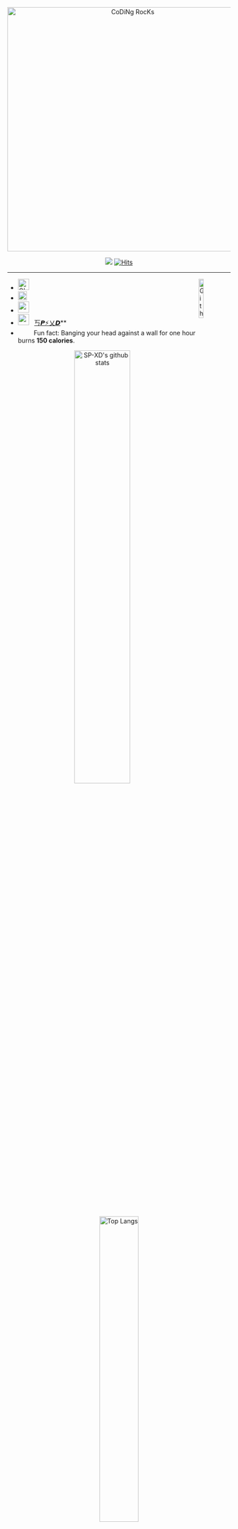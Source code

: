 

<div align="center" width="50">

<a  href="https://github.com/samkun5570">

  <img src="https://github.com/SP-XD/SP-XD/blob/main/images/dev-working.gif?raw=true" href="https://github.com/SP-XD" alt="CoDiNg RocKs"  width="550"/> </a>  
  


![](https://komarev.com/ghpvc/?username=samkun5570"&style=flat&color=orange&label=PROFILE+VIEWS)
[![Hits](https://hits.seeyoufarm.com/api/count/incr/badge.svg?url=https%3A%2F%2Fgithub.com%2Fsamkun5570"&count_bg=%2379C83D&title_bg=%23555555&icon=mediafire.svg&icon_color=%23E7E7E7&title=HITS&edge_flat=false)](https://hits.seeyoufarm.com)
<br>

</div>

<hr></hr>

-  <img alt="GIF" src="https://github.com/TheDudeThatCode/TheDudeThatCode/blob/master/Assets/Developer.gif" width="25" /> &nbsp; <img width="15%" align="right" alt="Github Image" src="https://github.com/SP-XD/SP-XD/blob/main/images/linux.gif?raw=true" /><br>
- <img src="https://github.com/SP-XD/SP-XD/blob/main/images/hyperkitty.gif?raw=true" width="20" />&nbsp;&nbsp;&nbsp;<br>
- <img src="https://github.com/SP-XD/SP-XD/blob/main/images/message.gif?raw=true" width="25" />&nbsp;&nbsp;  <br>
- <img src="https://github.com/SP-XD/SP-XD/blob/main/images/letterbox.gif?raw=true" width="25" /> &nbsp; [丂𝙋⚡乂𝘿](https://t.me/pik0chu007)**<br>
- &nbsp;&nbsp;<img src="https://github.com/SP-XD/SP-XD/blob/main/images/lightning.gif?raw=true" width="12" />&nbsp;&nbsp;&nbsp;&nbsp;Fun fact: Banging your head against a wall for one hour burns **150 calories**.<br>

<div align="center" >
  
<a  href="https://github.com/samkun5570"> 
  
<img alt="SP-XD's github stats" width="50%" src="https://github-readme-stats.vercel.app/api?username=samkun5570&show_icons=true&count_private=true&hide_border=true&bg_color=50,e96205,904e99&title_color=fff&text_color=fff&icon_color=f2f2f2" href="https://github.com/samkun5570" />
<img alt="Top Langs" width="42%" src="https://github-readme-stats.vercel.app/api/top-langs/?username=samkun5570&layout=compact&count_private=true&&hide_border=true&bg_color=904e99&title_color=fff&text_color=fff&icon_color=f2f2f2&hide=jupyter%20notebook&langs_count=5" href="https://github.com/samkun5570" />

</a>

<hr></hr>

<img src="https://github.com/SP-XD/SP-XD/blob/main/images/dino.gif?raw=true" />


</div>
